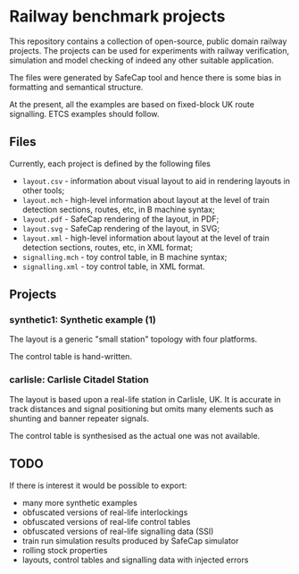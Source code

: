 # Railway benchmark projects

This repository contains a collection of open-source, public domain railway projects. The 
projects can be used for experiments with railway verification, simulation and model checking 
of indeed any other suitable application.

The files were generated by SafeCap tool and hence there is some bias in formatting 
and semantical structure. 

At the present, all the examples are based on fixed-block UK route signalling. ETCS 
examples should follow. 


## Files

Currently, each project is defined by the following files

- `layout.csv` - information about visual layout to aid in rendering layouts in other 
  tools;
- `layout.mch` - high-level information about layout at the level of train detection 
  sections, routes, etc, in B machine syntax;
- `layout.pdf` - SafeCap rendering of the layout, in PDF;
- `layout.svg` - SafeCap rendering of the layout, in SVG;
- `layout.xml` -  high-level information about layout at the level of train detection 
  sections, routes, etc, in XML format;
- `signalling.mch` -  toy control table, in B machine syntax;
- `signalling.xml` -  toy control table, in XML format.

## Projects

### synthetic1: Synthetic example (1)


The layout is a generic "small station" topology with four platforms. 

The control table is hand-written.

### carlisle: Carlisle Citadel Station


The layout is based upon a real-life station in Carlisle, UK. It is accurate in track 
distances and signal positioning but omits many elements such as shunting and banner repeater 
signals. 

The control table is synthesised as the actual one was not available.

## TODO

If there is interest it would be possible to export:

- many more synthetic examples
- obfuscated versions of real-life interlockings
- obfuscated versions of real-life control tables
- obfuscated versions of real-life signalling data (SSI)
- train run simulation results produced by SafeCap simulator
- rolling stock properties
- layouts, control tables and signalling data with injected errors



 
  